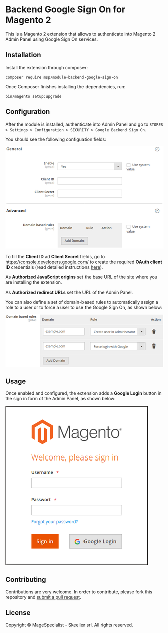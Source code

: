 # Backend Google Sign On for Magento 2
This is a Magento 2 extension that allows to authenticate into Magento 2 Admin Panel using Google Sign On services.

## Installation
Install the extension through composer:

    composer require msp/module-backend-google-sign-on
    
Once Composer finishes installing the dependencies, run:

    bin/magento setup:upgrade

## Configuration
After the module is installed, authenticate into Admin Panel and go to `STORES > Settings > Configuration > SECURITY > Google Backend Sign On`.

You should see the following configuation fields:

![Configuration](doc/img/configuration-01.png)

To fill the **Client ID** ad **Client Secret** fields, go to https://console.developers.google.com/ to create the required **OAuth client ID** credentials (read detailed instructions [here](https://developers.google.com/identity/protocols/oauth2/javascript-implicit-flow?hl=it)).

As **Authorized JavaScript origins** set the base URL of the site where you are installing the extension.

As **Authorized redirect URLs** set the URL of the Admin Panel.

You can also define a set of domain-based rules to automatically assign a role to a user or to force a user to use the Google Sign On, as shown below:

![Rules](doc/img/rules-01.png)

## Usage
Once enabled and configured, the extension adds a **Google Login** button in the sign in form of the Admin Panel, as shown below:

![Login](doc/img/login-01.png)

## Contributing
Contributions are very welcome. In order to contribute, please fork this repository and [submit a pull request](https://help.github.com/articles/creating-a-pull-request/).

## License
Copyright © MageSpecialist - Skeeller srl. All rights reserved.
